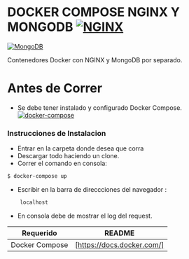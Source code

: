 # DOCKER COMPOSE NGINX Y MONGODB [![NGINX](https://static1.squarespace.com/static/55916c9fe4b0f356a27adc38/559d035ce4b02629e8b00b79/559d035ce4b03b77d9cbb099/1436353373533/nginx.png)](https://www.nginx.com/) 
[![MongoDB](https://webassets.mongodb.com/_com_assets/cms/MongoDB-Logo-5c3a7405a85675366beb3a5ec4c032348c390b3f142f5e6dddf1d78e2df5cb5c.png)](https://www.mongodb.com/download-center) 

Contenedores Docker con NGINX y MongoDB por separado.

# Antes de Correr
- Se debe tener instalado y configurado Docker Compose.
[![docker-compose](https://cdn-images-1.medium.com/max/1400/1*olciNQ2FJu8HVmfjOjQCag.png)](https://docs.docker.com/)

### Instrucciones de Instalacion
- Entrar en la carpeta donde desea que corra
- Descargar todo haciendo un clone.
- Correr el comando en consola:
```sh
$ docker-compose up
```
- Escribir en la barra de direccciones del navegador : 
```sh
    localhost
```
- En consola debe de mostrar el log del request.

| Requerido | README |
| ------ | ------ |
| Docker Compose | [https://docs.docker.com/] |

